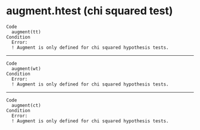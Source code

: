 # augment.htest (chi squared test)

    Code
      augment(tt)
    Condition
      Error:
      ! Augment is only defined for chi squared hypothesis tests.

---

    Code
      augment(wt)
    Condition
      Error:
      ! Augment is only defined for chi squared hypothesis tests.

---

    Code
      augment(ct)
    Condition
      Error:
      ! Augment is only defined for chi squared hypothesis tests.

